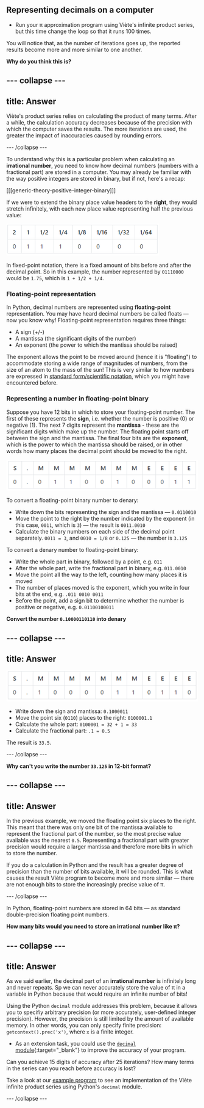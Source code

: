 ## Representing decimals on a computer

+ Run your π approximation program using Viète's infinite product series, but this time change the loop so that it runs 100 times.

You will notice that, as the number of iterations goes up, the reported results become more and more similar to one another.

**Why do you think this is?**

--- collapse ---
---
title: Answer
---
Viète's product series relies on calculating the product of many terms. After a while, the calculation accuracy decreases because of the precision with which the computer saves the results. The more iterations are used, the greater the impact of inaccuracies caused by rounding errors.

--- /collapse ---

To understand why this is a particular problem when calculating an **irrational number**, you need to know how decimal numbers (numbers with a fractional part) are stored in a computer. You may already be familiar with the way positive integers are stored in binary, but if not, here's a recap:

[[[generic-theory-positive-integer-binary]]]

If we were to extend the binary place value headers to the **right**, they would stretch infinitely, with each new place value representing half the previous value:

![Binary fixed point](images/binary-fixed-point.png)

In fixed-point notation, there is a fixed amount of bits before and after the decimal point. So in this example, the number represented by `01110000` would be `1.75`, which is `1 + 1/2 + 1/4`.

### Floating-point representation

In Python, decimal numbers are represented using **floating-point** representation. You may have heard decimal numbers be called floats — now you know why! Floating-point representation requires three things:

- A sign (+/-)
- A mantissa (the significant digits of the number)
- An exponent (the power to which the mantissa should be raised)

The exponent allows the point to be moved around (hence it is "floating") to accommodate storing a wide range of magnitudes of numbers, from the size of an atom to the mass of the sun! This is very similar to how numbers are expressed in [standard form/scientific notation](https://www.mathsisfun.com/numbers/scientific-notation.html), which you might have encountered before.

### Representing a number in floating-point binary

Suppose you have 12 bits in which to store your floating-point number. The first of these represents the **sign**, i.e. whether the number is positive (0) or negative (1). The next 7 digits represent the **mantissa** - these are the significant digits which make up the number. The floating point starts off between the sign and the mantissa. The final four bits are the **exponent**, which is the power to which the mantissa should be raised, or in other words how many places the decimal point should be moved to the right.

![Binary floating point](images/binary-floating-point.png)

To convert a floating-point binary number to denary:

+ Write down the bits representing the sign and the mantissa — `0.0110010`
+ Move the point to the right by the number indicated by the exponent (in this case, `0011`, which is `3`) — the result is `0011.0010`
+ Calculate the binary numbers on each side of the decimal point separately. `0011 = 3`, and `0010 = 1/8` or `0.125` — the number is `3.125`

To convert a denary number to floating-point binary:

+ Write the whole part in binary, followed by a point, e.g. `011`
+ After the whole part, write the fractional part in binary, e.g. `011.0010`
+ Move the point all the way to the left, counting how many places it is moved
+ The number of places moved is the exponent, which you write in four bits at the end, e.g. `.011 0010 0011`
+ Before the point, add a sign bit to determine whether the number is positive or negative, e.g. `0.01100100011`

**Convert the number `0.10000110110` into denary**

--- collapse ---
---
title: Answer
---
![Binary](images/binary-floating-point-answer.png)

- Write down the sign and mantissa: `0.1000011`
- Move the point six (`0110`) places to the right: `0100001.1`
- Calculate the whole part: `0100001 = 32 + 1 = 33`
- Calculate the fractional part: `.1 = 0.5`

The result is `33.5`.

--- /collapse ---

**Why can't you write the number `33.125` in 12-bit format?**

--- collapse ---
---
title: Answer
---
In the previous example, we moved the floating point six places to the right. This meant that there was only one bit of the mantissa available to represent the fractional part of the number, so the most precise value available was the nearest `0.5`. Representing a fractional part with greater precision would require a larger mantissa and therefore more bits in which to store the number.

If you do a calculation in Python and the result has a greater degree of precision than the number of bits available, it will be rounded. This is what causes the result Viète program to become more and more similar — there are not enough bits to store the increasingly precise value of π.

--- /collapse ---

In Python, floating-point numbers are stored in 64 bits — as standard double-precision floating point numbers.

**How many bits would you need to store an irrational number like π?**

--- collapse ---
---
title: Answer
---
As we said earlier, the decimal part of an **irrational number** is infinitely long and never repeats. Sp we can never accurately store the value of π in a variable in Python because that would require an infinite number of bits!

Using the Python `decimal` module addresses this problem, because it allows you to specifiy arbitrary precision (or more accurately, user-defined integer precision). However, the precision is still limited by the amount of available memory. In other words, you can only specify finite precision: `getcontext().prec('x')`, where `x` is a finite integer.

+ As an extension task, you could use the [`decimal` module](https://docs.python.org/3/library/decimal.html?highlight=decimal#module-decimal){:target="_blank"} to improve the accuracy of your program.

Can you achieve 15 digits of accuracy after 25 iterations? How many terms in the series can you reach before accuracy is lost?

Take a look at our [example program](resources/pi_viete.py) to see an implementation of the Viète infinite product series using Python's `decimal` module.

--- /collapse ---
